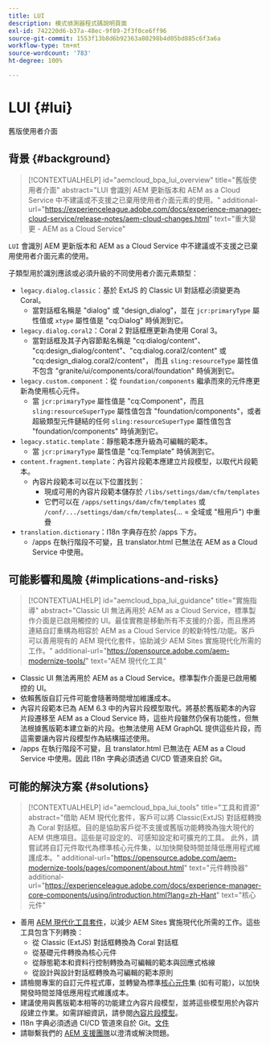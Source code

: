 ```yaml
---
title: LUI
description: 模式偵測器程式碼說明頁面
exl-id: 742220d6-b37a-48ec-9f89-2f3f0ce6ff96
source-git-commit: 1553f13b8d6b92363a80298b4d05bd885c6f3a6a
workflow-type: tm+mt
source-wordcount: '783'
ht-degree: 100%

---
```


# LUI {#lui}

舊版使用者介面

## 背景 {#background}

>[!CONTEXTUALHELP]
>id="aemcloud_bpa_lui_overview"
>title="舊版使用者介面"
>abstract="LUI 會識別 AEM 更新版本和 AEM as a Cloud Service 中不建議或不支援之已棄用使用者介面元素的使用。"
>additional-url="https://experienceleague.adobe.com/docs/experience-manager-cloud-service/release-notes/aem-cloud-changes.html" text="重大變更 - AEM as a Cloud Service"

`LUI` 會識別 AEM 更新版本和 AEM as a Cloud Service 中不建議或不支援之已棄用使用者介面元素的使用。

子類型用於識別應該或必須升級的不同使用者介面元素類型：

* `legacy.dialog.classic`：基於 ExtJS 的 Classic UI 對話框必須變更為 Coral。
   * 當對話框名稱是 &quot;dialog&quot; 或 &quot;design_dialog&quot;，並在
`jcr:primaryType` 屬性值或 `xtype` 屬性值是 &quot;cq:Dialog&quot; 時偵測到它。
* `legacy.dialog.coral2`：Coral 2 對話框應更新為使用 Coral 3。
   * 當對話框及其子內容節點名稱是 &quot;cq:dialog/content&quot;、
&quot;cq:design_dialog/content&quot;、&quot;cq:dialog.coral2/content&quot; 或 &quot;cq:design_dialog.coral2/content&quot;，
而且 `sling:resourceType` 屬性值不包含
&quot;granite/ui/components/coral/foundation&quot; 時偵測到它。
* `legacy.custom.component`：從 `foundation/components` 繼承而來的元件應更新為使用核心元件。
   * 當 `jcr:primaryType` 屬性值是 &quot;cq:Component&quot;，而且
      `sling:resourceSuperType` 屬性值包含 &quot;foundation/components&quot;，或者超級類型元件鏈結的任何
      `sling:resourceSuperType` 屬性值包含 &quot;foundation/components&quot; 時偵測到它。
* `legacy.static.template`：靜態範本應升級為可編輯的範本。
   * 當 `jcr:primaryType` 屬性值是 &quot;cq:Template&quot; 時偵測到它。
* `content.fragment.template`：內容片段範本應建立片段模型，以取代片段範本。
   * 內容片段範本可以在以下位置找到：
      * 現成可用的內容片段範本儲存於 `/libs/settings/dam/cfm/templates`
      * 它們可以在 `/apps/settings/dam/cfm/templates` 或 `/conf/.../settings/dam/cfm/templates`(... = 全域或 &quot;租用戶&quot;) 中重疊
* `translation.dictionary`：I18n 字典存在於 /apps 下方。
   * /apps 在執行階段不可變，且 translator.html 已無法在 AEM as a Cloud Service 中使用。

## 可能影響和風險 {#implications-and-risks}

>[!CONTEXTUALHELP]
>id="aemcloud_bpa_lui_guidance"
>title="實施指導"
>abstract="Classic UI 無法再用於 AEM as a Cloud Service，標準製作介面是已啟用觸控的 UI。最佳實務是移動所有不支援的介面，而且應將連結自訂重構為相容於 AEM as a Cloud Service 的較新特性/功能。客戶可以善用現有的 AEM 現代化套件，協助減少 AEM Sites 實施現代化所需的工作。"
>additional-url="https://opensource.adobe.com/aem-modernize-tools/" text="AEM 現代化工具"

* Classic UI 無法再用於 AEM as a Cloud Service。標準製作介面是已啟用觸控的 UI。
* 依賴舊版自訂元件可能會隨著時間增加維護成本。
* 內容片段範本已為 AEM 6.3 中的內容片段模型取代。將基於舊版範本的內容片段遷移至 AEM as a Cloud Service 時，這些片段雖然仍保有功能性，但無法根據舊版範本建立新的片段。也無法使用 AEM GraphQL 提供這些片段，而這需要讓內容片段模型作為結構描述使用。
* /apps 在執行階段不可變，且 translator.html 已無法在 AEM as a Cloud Service 中使用。因此 I18n 字典必須透過 CI/CD 管道來自於 Git。

## 可能的解決方案 {#solutions}

>[!CONTEXTUALHELP]
>id="aemcloud_bpa_lui_tools"
>title="工具和資源"
>abstract="借助 AEM 現代化套件，客戶可以將 Classic(ExtJS) 對話框轉換為 Coral 對話框。目的是協助客戶從不支援或舊版功能轉換為強大現代的 AEM 供應項目。這些是可設定的、可感知設定和可擴充的工具。 此外，請嘗試將自訂元件取代為標準核心元件集，以加快開發時間並降低應用程式維護成本。"
>additional-url="https://opensource.adobe.com/aem-modernize-tools/pages/component/about.html" text="元件轉換器"
>additional-url="https://experienceleague.adobe.com/docs/experience-manager-core-components/using/introduction.html?lang=zh-Hant" text="核心元件"

* 善用 [AEM 現代化工具套件](https://opensource.adobe.com/aem-modernize-tools/)，以減少 AEM Sites 實施現代化所需的工作。這些工具包含下列轉換：
   * 從 Classic (ExtJS) 對話框轉換為 Coral 對話框
   * 從基礎元件轉換為核心元件
   * 從靜態範本和資料行控制轉換為可編輯的範本與回應式格線
   * 從設計與設計對話框轉換為可編輯的範本原則
* 請檢閱專案的自訂元件程式庫，並轉變為標準[核心元件](https://experienceleague.adobe.com/docs/experience-manager-core-components/using/introduction.html?lang=zh-Hant)集 (如有可能)，以加快開發時間並降低應用程式維護成本。
* 建議使用與舊版範本相等的功能建立內容片段模型，並將這些模型用於內容片段建立作業。如需詳細資訊，請參閱[內容片段模型](https://experienceleague.adobe.com/docs/experience-manager-65/assets/content-fragments/content-fragments-models.html?lang=zh-Hant)。
* I18n 字典必須透過 CI/CD 管道來自於 Git。[文件](https://experienceleague.adobe.com/docs/experience-manager-cloud-service/content/release-notes/aem-cloud-changes.html?lang=zh-Hant#apps-libs-immutable)
* 請聯繫我們的 [AEM 支援團隊](https://helpx.adobe.com/tw/enterprise/using/support-for-experience-cloud.html)以澄清或解決問題。
